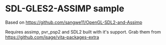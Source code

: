 # SDL-GLES2-ASSIMP sample

Based on https://github.com/sangwe11/OpenGL-SDL2-and-Assimp

Requires assimp, pvr_psp2 and SDL2 built with it's support. Grab them from https://github.com/isage/vita-packages-extra